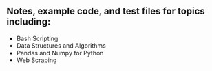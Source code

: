 ## Notes, example code, and test files for topics including:
- Bash Scripting
- Data Structures and Algorithms
- Pandas and Numpy for Python
- Web Scraping
